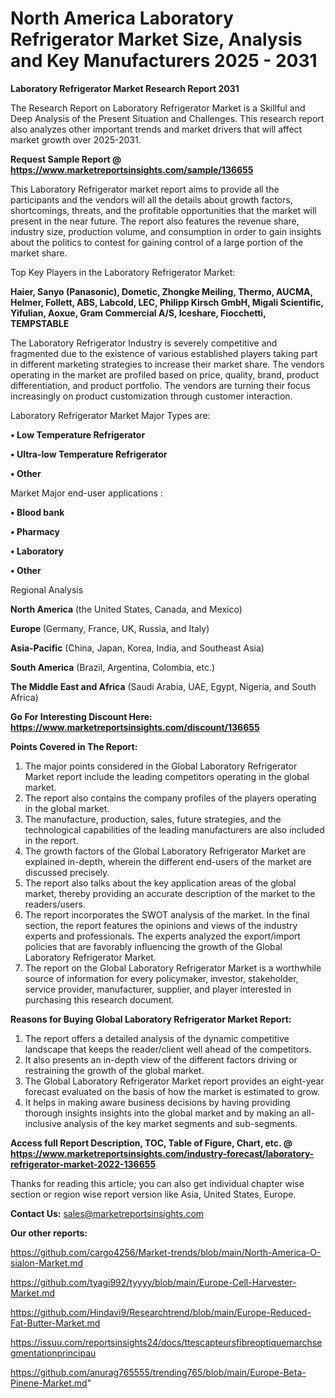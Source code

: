 # North America Laboratory Refrigerator Market Size, Analysis and Key Manufacturers 2025 - 2031

<strong>Laboratory Refrigerator Market Research Report 2031</strong>

The Research Report on Laboratory Refrigerator Market is a Skillful and Deep Analysis of the Present Situation and Challenges. This research report also analyzes other important trends and market drivers that will affect market growth over 2025-2031.

<strong>Request Sample Report @ <a href=https://www.marketreportsinsights.com/sample/136655>https://www.marketreportsinsights.com/sample/136655</a></strong>

This Laboratory Refrigerator market report aims to provide all the participants and the vendors will all the details about growth factors, shortcomings, threats, and the profitable opportunities that the market will present in the near future. The report also features the revenue share, industry size, production volume, and consumption in order to gain insights about the politics to contest for gaining control of a large portion of the market share.

Top Key Players in the Laboratory Refrigerator Market:

<strong>Haier, Sanyo (Panasonic), Dometic, Zhongke Meiling, Thermo, AUCMA, Helmer, Follett, ABS, Labcold, LEC, Philipp Kirsch GmbH, Migali Scientific, Yifulian, Aoxue, Gram Commercial A/S, Iceshare, Fiocchetti, TEMPSTABLE</strong>

The Laboratory Refrigerator Industry is severely competitive and fragmented due to the existence of various established players taking part in different marketing strategies to increase their market share. The vendors operating in the market are profiled based on price, quality, brand, product differentiation, and product portfolio. The vendors are turning their focus increasingly on product customization through customer interaction.

Laboratory Refrigerator Market Major Types are:

<strong>• Low Temperature Refrigerator

• Ultra-low Temperature Refrigerator

• Other</strong>

Market Major end-user applications :

<strong>• Blood bank

• Pharmacy

• Laboratory

• Other</strong>

Regional Analysis

</u><strong><b>North America</b></strong> (the United States, Canada, and Mexico)

<strong><b>Europe </b></strong>(Germany, France, UK, Russia, and Italy)

<strong><b>Asia-Pacific</b></strong> (China, Japan, Korea, India, and Southeast Asia)

<strong><b>South America</b></strong> (Brazil, Argentina, Colombia, etc.)

<strong><b>The Middle East and Africa</b></strong> (Saudi Arabia, UAE, Egypt, Nigeria, and South Africa)

<strong>Go For Interesting Discount Here: <a href=https://www.marketreportsinsights.com/discount/136655>https://www.marketreportsinsights.com/discount/136655</a></strong>

<strong>Points Covered in The Report:</strong>
<ol>
  <li>The major points considered in the Global Laboratory Refrigerator Market report include the leading competitors operating in the global market.</li>
  <li>The report also contains the company profiles of the players operating in the global market.</li>
  <li>The manufacture, production, sales, future strategies, and the technological capabilities of the leading manufacturers are also included in the report.</li>
  <li>The growth factors of the Global Laboratory Refrigerator Market are explained in-depth, wherein the different end-users of the market are discussed precisely.</li>
  <li>The report also talks about the key application areas of the global market, thereby providing an accurate description of the market to the readers/users.</li>
  <li>The report incorporates the SWOT analysis of the market. In the final section, the report features the opinions and views of the industry experts and professionals. The experts analyzed the export/import policies that are favorably influencing the growth of the Global Laboratory Refrigerator Market.</li>
  <li>The report on the Global Laboratory Refrigerator Market is a worthwhile source of information for every policymaker, investor, stakeholder, service provider, manufacturer, supplier, and player interested in purchasing this research document.</li>
</ol>
<strong>Reasons for Buying Global Laboratory Refrigerator Market Report:</strong>

<ol>
  <li>The report offers a detailed analysis of the dynamic competitive landscape that keeps the reader/client well ahead of the competitors.</li>
  <li>It also presents an in-depth view of the different factors driving or restraining the growth of the global market.</li>
  <li>The Global Laboratory Refrigerator Market report provides an eight-year forecast evaluated on the basis of how the market is estimated to grow.</li>
  <li>It helps in making aware business decisions by having providing thorough insights insights into the global market and by making an all-inclusive analysis of the key market segments and sub-segments.</li>
</ol>
<strong>Access full Report Description, TOC, Table of Figure, Chart, etc. @ <a href=https://www.marketreportsinsights.com/industry-forecast/laboratory-refrigerator-market-2022-136655>https://www.marketreportsinsights.com/industry-forecast/laboratory-refrigerator-market-2022-136655</a></strong>


Thanks for reading this article; you can also get individual chapter wise section or region wise report version like Asia, United States, Europe.

<strong>Contact Us:</strong>
sales@marketreportsinsights.com

<strong>Our other reports:</strong>

<a href=https://github.com/cargo4256/Market-trends/blob/main/North-America-O-sialon-Market.md>https://github.com/cargo4256/Market-trends/blob/main/North-America-O-sialon-Market.md</a>

<a href=https://github.com/tyagi992/tyyyy/blob/main/Europe-Cell-Harvester-Market.md>https://github.com/tyagi992/tyyyy/blob/main/Europe-Cell-Harvester-Market.md</a>

<a href=https://github.com/Hindavi9/Researchtrend/blob/main/Europe-Reduced-Fat-Butter-Market.md>https://github.com/Hindavi9/Researchtrend/blob/main/Europe-Reduced-Fat-Butter-Market.md</a>

<a href=https://issuu.com/reportsinsights24/docs/ttescapteursfibreoptiquemarchsegmentationprincipau>https://issuu.com/reportsinsights24/docs/ttescapteursfibreoptiquemarchsegmentationprincipau</a>

<a href=https://github.com/anurag765555/trending765/blob/main/Europe-Beta-Pinene-Market.md>https://github.com/anurag765555/trending765/blob/main/Europe-Beta-Pinene-Market.md</a>"
